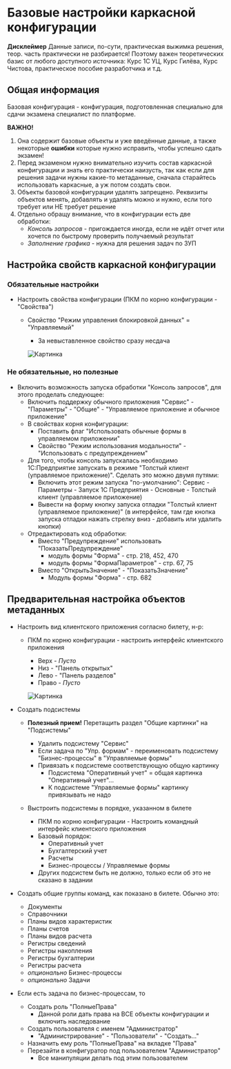 # Базовые настройки каркасной конфигурации

**Дисклеймер** Данные записи, по-сути, практическая выжимка решения, теор. часть практически не разбирается! Поэтому важен теоретических базис от любого доступного источника: Курс 1С УЦ, Курс Гилёва, Курс Чистова, практическое пособие разработчика и т.д.

## Общая информация

Базовая конфигурация - конфигурация, подготовленная специально для сдачи экзамена специалист по платформе.

**ВАЖНО!**

1. Она содержит базовые объекты и уже введённые данные, а также некоторые **ошибки** которые нужно исправить, чтобы успешно сдать экзамен!
2. Перед экзаменом нужно внимательно изучить состав каркасной конфигурации и знать его практически наизусть, так как если для решения задачи нужны какие-то метаданные, сначала старайтесь использовать каркасные, а уж потом создать свои.
3. Объекты базовой конфигурации удалять запрещено. Реквизиты объектов менять, добавлять и удалять можно и нужно, если того требует или НЕ требует решение
4. Отдельно обращу внимание, что в конфигурации есть две обработки:
    * *Консоль запросов* - пригождается иногда, если не идёт отчет или хочется по быстрому проверить получаемый результат
    * *Заполнение графика* - нужна для решения задач по ЗУП

## Настройка свойств каркасной конфигурации
  
### Обязательные настройки
  
* Настроить свойства конфигурации (ПКМ по корню конфигурации - "Свойства")  
  * Свойство "Режим управления блокировкой данных" = "Управляемый"  
    * За невыставленное свойство сразу несдача

    ![Картинка](Base/Base001.png)

### Не обязательные, но полезные
  
* Включить возможность запуска обработки "Консоль запросов", для этого проделать следующее:
  * Включить поддержку обычного приложения "Сервис" - "Параметры" - "Общие" - "Управляемое приложение и обычное приложение"
  * В свойствах корня конфигурации:
    * Поставить флаг "Использовать обычные формы в управляемом приложении"
    * Свойство "Режим использования модальности" - "Использовать с предупреждением"
  * Для того, чтобы консоль запускалась необходимо 1С:Предприятие запускать в режиме "Толстый клиент (управляемое приложение)". Сделать это можно двумя путями:
    * Включить этот режим запуска "по-умолчанию": Сервис - Параметры - Запуск 1С Предприятия - Основные - Толстый клиент (управляемое приложение)
    * Вывести на форму кнопку запуска отладки "Толстый клиент (управляемое приложение)" (в интерфейсе, там где кнопка запуска отладки нажать стрелку вниз - добавить или удалить кнопки)
  * Отредактировать код обработки:
    * Вместо "Предупреждение" использовать "ПоказатьПредупреждение"
      * модуль формы "Форма" - стр. 218, 452, 470
      * модуль формы "ФормаПараметров" - стр. 67, 75
    * Вместо "ОткрытьЗначение" - "ПоказатьЗначение"
      * Модуль формы "Форма" - стр. 682

## Предварительная настройка объектов метаданных

* Настроить вид клиентского приложения согласно билету, н-р:
  * ПКМ по корню конфигурации - настроить интерфейс клиентского приложения

    * Верх - *Пусто*
    * Низ - "Панель открытых"
    * Лево - "Панель разделов"
    * Право - *Пусто*

    ![Картинка](Base/Base002.png)

* Создать подсистемы

  * **Полезный прием!** Перетащить раздел "Общие картинки" на "Подсистемы"
    * Удалить подсистему "Сервис"
    * Если задача по "Упр. формам" - переименовать подсистему "Бизнес-процессы" в "Управляемые формы"
    * Привязать к подсистеме соответствующую общую картинку
      * Подсистема "Оперативный учет" = общая картинка "Оперативный учет"...
      * К подсистеме "Управляемые формы" картинку привязывать не надо

  * Выстроить подсистемы в порядке, указанном в билете
    * ПКМ по корню конфигурации - Настроить командный интерфейс клиентского приложения
    * Базовый порядок:
      * Оперативный учет
      * Бухгалтерский учет
      * Расчеты
      * Бизнес-процессы / Управляемые формы
    * Других подсистем быть не должно, только если об это не сказано в задании
* Создать общие группы команд, как показано в билете. Обычно это:
  * Документы
  * Справочники
  * Планы видов характеристик
  * Планы счетов
  * Планы видов расчета
  * Регистры сведений
  * Регистры накопления
  * Регистры бухгалтерии
  * Регистры расчета
  * *опционально* Бизнес-процессы
  * *опционально* Задачи
* Если есть задача по бизнес-процессам, то
  * Создать роль "ПолныеПрава"
    * Данной роли дать права на ВСЕ объекты конфигурации и включить наследование
  * Создать пользователя с именем "Администратор"
    * "Администрирование" - "Пользователи" - "Создать..."
  * Назначить ему роль "ПолныеПрава" на вкладке "Права"
  * Перезайти в конфигуратор под пользователем "Администратор"
    * Все манипуляции делать под этим пользователем
